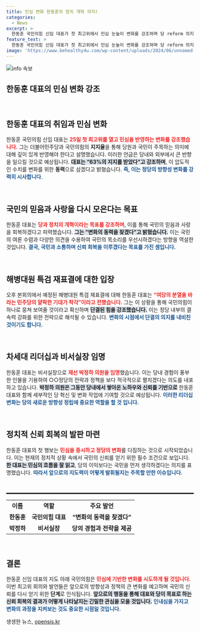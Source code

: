 ```yaml
---
title: 민심 변화 한동훈의 정치 개혁 의지!
categories:
  - News
excerpt: >
  한동훈 국민의힘 신임 대표가 첫 최고위에서 민심 눈높이 변화를 강조하며 당 reform 의지를 드러냈습니다. 분열을 바라는 민주당에 맞서 통합을 다짐한 그의 행보, 과연 어떤 새로운 정치가 펼쳐질까요?
feature_text: >
  한동훈 국민의힘 신임 대표가 첫 최고위에서 민심 눈높이 변화를 강조하며 당 reform 의지를 드러냈습니다. 분열을 바라는 민주당에 맞서 통합을 다짐한 그의 행보, 과연 어떤 새로운 정치가 펼쳐질까요?
image: 'https://www.behealthy4u.com/wp-content/uploads/2024/06/unnamed-file.png'
---
```


<p><img src="https://www.behealthy4u.com/wp-content/uploads/2024/06/unnamed-file.png" alt="info 속보" /></p>

<h2 data-ke-size="size26">한동훈 대표의 민심 변화 강조</h2>

<p data-ke-size="size16">&nbsp;</p>

<h2 data-ke-size="size26">한동훈 대표의 취임과 민심 변화</h2>

<p>한동훈 국민의힘 신임 대표는 <b><span style="color: #ee2323;">25일 첫 최고위를 열고 민심을 반영하는 변화를 강조했습니다.</span></b> 그는 더불어민주당과 국민의힘의 <strong>지지율</strong>을 통해 당원과 국민이 주목하는 의미에 대해 깊이 있게 반영해야 한다고 설명했습니다. 이러한 언급은 당내와 외부에서 큰 반향을 일으킬 것으로 예상됩니다. <b><span style="background-color: #21538527;">대표는 “63%의 지지를 받았다”고 강조하며</span></b>, 이 압도적인 수치를 변화를 위한 <strong>동력</strong>으로 삼겠다고 밝혔습니다. <b><span style="color: #1a5490;">즉, 이는 정당의 방향성 변화를 강력히 시사합니다.</span></b></p>

<p data-ke-size="size16">&nbsp;</p>

<h2 data-ke-size="size26">국민의 믿음과 사랑을 다시 모은다는 목표</h2>

<p>한동훈 대표는 <b><span style="color: #ee2323;">당과 정치의 개혁이라는 목표를 강조하며</span></b>, 이를 통해 국민의 믿음과 사랑을 회복하겠다고 피력했습니다. <b><span style="background-color: #21538527;">그는 “변화의 동력을 찾겠다”고 밝혔습니다.</span></b> 이는 국민의 여론 수렴과 다양한 의견을 수용하여 국민의 목소리를 우선시하겠다는 방향을 역설한 것입니다. <b><span style="color: #1a5490;">결국, 국민과 소통하며 신뢰 회복을 이루겠다는 목표를 가진 셈입니다.</span></b></p>

<p data-ke-size="size16">&nbsp;</p>

<h2 data-ke-size="size26">해병대원 특검 재표결에 대한 입장</h2>

<p>오후 본회의에서 예정된 해병대원 특검 재표결에 대해 한동훈 대표는 <b><span style="color: #ee2323;">“여당의 분열을 바라는 민주당의 얄팍한 기대가 착각”이라고 전했습니다.</span></b> 그는 이 상황을 통해 국민의힘이 하나로 뭉쳐 보여줄 것이라고 확신하며 <b><span style="background-color: #21538527;">단결된 힘을 강조했습니다.</span></b> 이는 정당 내부의 결속력 강화를 위한 전략으로 해석될 수 있습니다. <b><span style="color: #1a5490;">변화의 시점에서 단결의 의지를 내비친 것이기도 합니다.</span></b></p>

<p data-ke-size="size16">&nbsp;</p>

<h2 data-ke-size="size26">차세대 리더십과 비서실장 임명</h2>

<p>한동훈 대표는 비서실장으로 <b><span style="color: #ee2323;">재선 박정하 의원을 임명</span></b>했습니다. 이는 당내 경험이 풍부한 인물을 기용하여 ○○정당의 전략과 정책을 보다 적극적으로 펼치겠다는 의도를 내포하고 있습니다. <b><span style="background-color: #21538527;">박정하 의원은 그동안 당내에서 쌓아온 노하우와 신뢰를 기반으로</span></b> 한동훈 대표와 함께 세부적인 당 혁신 및 변화 작업에 기여할 것으로 예상됩니다. <b><span style="color: #1a5490;">이러한 리더십 변화는 당의 새로운 방향성 정립에 중요한 역할을 할 것 입니다.</span></b></p>

<p data-ke-size="size16">&nbsp;</p>

<h2 data-ke-size="size26">정치적 신뢰 회복의 발판 마련</h2>

<p>한동훈 대표의 첫 행보는 <b><span style="color: #ee2323;">민심을 중시하고 정당의 변화</span></b>를 다짐하는 것으로 시작되었습니다. 이는 현재의 정치적 상황 속에서 국민의 신뢰를 얻기 위한 필수 조건으로 보입니다. <b><span style="background-color: #21538527;">한 대표는 민심의 흐름을 잘 읽고</span></b>, 당의 이익보다는 국민을 먼저 생각하겠다는 의지를 표명했습니다. <b><span style="color: #1a5490;">따라서 앞으로의 지도력이 어떻게 발휘될지는 주목할 만한 이슈입니다.</span></b></p>

<p data-ke-size="size16">&nbsp;</p>

<hr style="border:1px solid #000;"> 

<table style="width:100%; border-collapse: collapse;">
<tr>
<td style="text-align: center; height: 17px;"><b>이름</b></td>
<td style="text-align: center; height: 17px;"><b>역할</b></td>
<td style="text-align: center; height: 17px;"><b>주요 발언</b></td>
</tr>
<tr>
<td style="text-align: center; height: 17px;"><b>한동훈</b></td>
<td style="text-align: center; height: 17px;"><b>국민의힘 대표</b></td>
<td style="text-align: center; height: 17px;"><b>“변화의 동력을 찾겠다”</b></td>
</tr>
<tr>
<td style="text-align: center; height: 17px;"><b>박정하</b></td>
<td style="text-align: center; height: 17px;"><b>비서실장</b></td>
<td style="text-align: center; height: 17px;"><b>당의 경험과 전략을 제공</b></td>
</tr>
</table>

<p data-ke-size="size16">&nbsp;</p>

<h2 data-ke-size="size26">결론</h2>

<p>한동훈 신임 대표의 지도 아래 국민의힘은 <b><span style="color: #ee2323;">민심에 기반한 변화를 시도하게 될 것입니다.</span></b> 이번 최고위 회의와 발언들은 앞으로의 방향성과 정책의 큰 변화를 예고하며 국민의 신뢰를 다시 얻기 위한 <strong>단계</strong>로 인식됩니다. <b><span style="background-color: #21538527;">앞으로의 행동을 통해 대표와 당이 목표로 하는 신뢰 회복의 결과가 어떻게 나타날지는 긴밀한 관심을 모을 것입니다.</span></b> <b><span style="color: #1a5490;">인내심을 가지고 변화의 과정을 지켜보는 것도 중요한 시점일 것입니다.</span></b></p>
생생한 뉴스, <a href="https://opensis.kr" rel="dofollow">opensis.kr</a>


